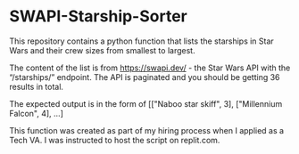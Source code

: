 # SWAPI-Starship-Sorter
This repository contains a python function that lists the starships in Star Wars and their crew sizes from smallest to largest.

The content of the list is from https://swapi.dev/  - the Star Wars API with the “/starships/” endpoint. The API is paginated and you should be getting 36 results in total.

The expected output is in the form of [["Naboo star skiff", 3], ["Millennium Falcon", 4], ...]

This function was created as part of my hiring process when I applied as a Tech VA. I was instructed to host the script on replit.com.
